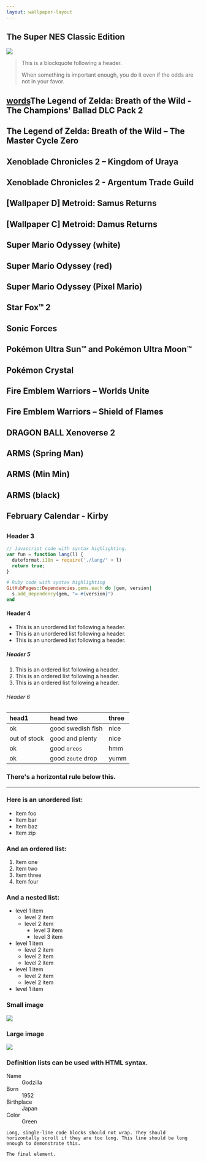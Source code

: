 ```yaml
---
layout: wallpaper-layout
---
```


## [](#header-2)The Super NES Classic Edition
![](https://assets-cdn.github.com/images/icons/emoji/octocat.png)
> This is a blockquote following a header.
>
> When something is important enough, you do it even if the odds are not in your favor.

## [words](#header-2)The Legend of Zelda: Breath of the Wild - The Champions' Ballad DLC Pack 2
## [](#header-2)The Legend of Zelda: Breath of the Wild – The Master Cycle Zero
## [](#header-2)Xenoblade Chronicles 2 – Kingdom of Uraya
## [](#header-2)Xenoblade Chronicles 2 - Argentum Trade Guild
## [](#header-2)[Wallpaper D] Metroid: Samus Returns
## [](#header-2)[Wallpaper C] Metroid: Damus Returns
## [](#header-2)Super Mario Odyssey (white)
## [](#header-2)Super Mario Odyssey (red)
## [](#header-2)Super Mario Odyssey (Pixel Mario)
## [](#header-2)Star Fox™ 2
## [](#header-2)Sonic Forces
## [](#header-2)Pokémon Ultra Sun™ and Pokémon Ultra Moon™
## [](#header-2)Pokémon Crystal
## [](#header-2)Fire Emblem Warriors – Worlds Unite
## [](#header-2)Fire Emblem Warriors – Shield of Flames
## [](#header-2)DRAGON BALL Xenoverse 2
## [](#header-2)ARMS (Spring Man)
## [](#header-2)ARMS (Min Min)
## [](#header-2)ARMS (black)
## [](#header-2)February Calendar - Kirby
## [](#header-2)
## [](#header-2)

### [](#header-3)Header 3

```js
// Javascript code with syntax highlighting.
var fun = function lang(l) {
  dateformat.i18n = require('./lang/' + l)
  return true;
}
```

```ruby
# Ruby code with syntax highlighting
GitHubPages::Dependencies.gems.each do |gem, version|
  s.add_dependency(gem, "= #{version}")
end
```

#### [](#header-4)Header 4

*   This is an unordered list following a header.
*   This is an unordered list following a header.
*   This is an unordered list following a header.

##### [](#header-5)Header 5

1.  This is an ordered list following a header.
2.  This is an ordered list following a header.
3.  This is an ordered list following a header.

###### [](#header-6)Header 6

| head1        | head two          | three |
|:-------------|:------------------|:------|
| ok           | good swedish fish | nice  |
| out of stock | good and plenty   | nice  |
| ok           | good `oreos`      | hmm   |
| ok           | good `zoute` drop | yumm  |

### There's a horizontal rule below this.

* * *

### Here is an unordered list:

*   Item foo
*   Item bar
*   Item baz
*   Item zip

### And an ordered list:

1.  Item one
1.  Item two
1.  Item three
1.  Item four

### And a nested list:

- level 1 item
  - level 2 item
  - level 2 item
    - level 3 item
    - level 3 item
- level 1 item
  - level 2 item
  - level 2 item
  - level 2 item
- level 1 item
  - level 2 item
  - level 2 item
- level 1 item

### Small image

![](https://assets-cdn.github.com/images/icons/emoji/octocat.png)

### Large image

![](https://guides.github.com/activities/hello-world/branching.png)


### Definition lists can be used with HTML syntax.

<dl>
<dt>Name</dt>
<dd>Godzilla</dd>
<dt>Born</dt>
<dd>1952</dd>
<dt>Birthplace</dt>
<dd>Japan</dd>
<dt>Color</dt>
<dd>Green</dd>
</dl>

```
Long, single-line code blocks should not wrap. They should horizontally scroll if they are too long. This line should be long enough to demonstrate this.
```

```
The final element.
```

